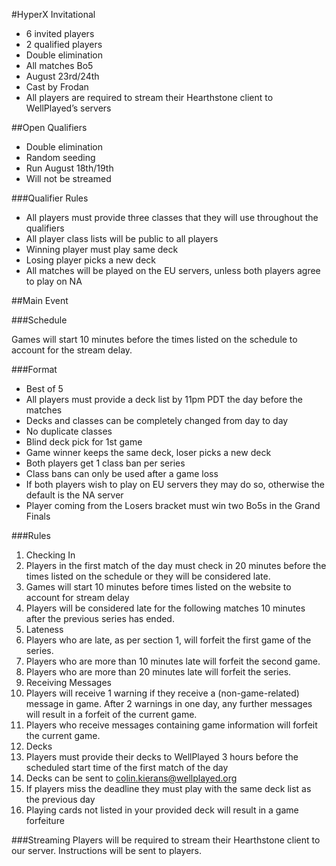 #HyperX Invitational
 - 6 invited players
 - 2 qualified players
 - Double elimination
 - All matches Bo5
 - August 23rd/24th
 - Cast by Frodan
 - All players are required to stream their Hearthstone client to WellPlayed’s servers

##Open Qualifiers
 - Double elimination
 - Random seeding
 - Run August 18th/19th
 - Will not be streamed

###Qualifier Rules
 - All players must provide three classes that they will use throughout the qualifiers
 - All player class lists will be public to all players
 - Winning player must play same deck
 - Losing player picks a new deck
 - All matches will be played on the EU servers, unless both players agree to play on NA


##Main Event

###Schedule

Games will start 10 minutes before the times listed on the schedule to account for the stream delay.

###Format
 - Best of 5
 - All players must provide a deck list by 11pm PDT the day before the matches
 - Decks and classes can be completely changed from day to day
 - No duplicate classes
 - Blind deck pick for 1st game
 - Game winner keeps the same deck, loser picks a new deck
 - Both players get 1 class ban per series
 - Class bans can only be used after a game loss
 - If both players wish to play on EU servers they may do so, otherwise the default is the NA server
 - Player coming from the Losers bracket must win two Bo5s in the Grand Finals

###Rules
1. Checking In
  1. Players in the first match of the day must check in 20 minutes before the times listed on the schedule or they will be considered late.
  2. Games will start 10 minutes before times listed on the website to account for stream delay
  3. Players will be considered late for the following matches 10 minutes after the previous series has ended.
2. Lateness
  1. Players who are late, as per section 1, will forfeit the first game of the series.
  2. Players who are more than 10 minutes late will forfeit the second game.
  3. Players who are more than 20 minutes late will forfeit the series.
3. Receiving Messages
  1. Players will receive 1 warning if they receive a (non-game-related) message in game. After 2 warnings in one day, any further messages will result in a forfeit of the current game.
  2. Players who receive messages containing game information will forfeit the current game.
4. Decks
  1. Players must provide their decks to WellPlayed 3 hours before the scheduled start time of the first match of the day
  2. Decks can be sent to colin.kierans@wellplayed.org
  3. If players miss the deadline they must play with the same deck list as the previous day
  4. Playing cards not listed in your provided deck will result in a game forfeiture


###Streaming
Players will be required to stream their Hearthstone client to our server. Instructions will be sent to players.
